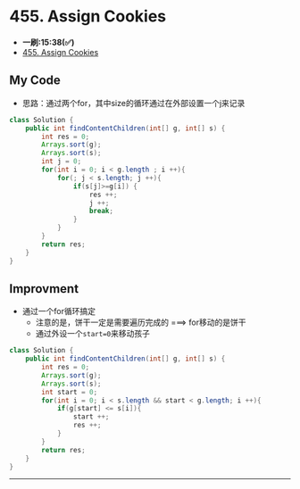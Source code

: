# 455. Assign Cookies
* **一刷:15:38(✅)**
* [455. Assign Cookies](https://leetcode.com/problems/assign-cookies/description/)

## My Code
* 思路：通过两个for，其中size的循环通过在外部设置一个j来记录
```java
class Solution {
    public int findContentChildren(int[] g, int[] s) {
        int res = 0;
        Arrays.sort(g);
        Arrays.sort(s);
        int j = 0;
        for(int i = 0; i < g.length ; i ++){
            for(; j < s.length; j ++){
                if(s[j]>=g[i]) {
                    res ++;
                    j ++;
                    break;
                }
            }
        }
        return res;
    }
}
```

## Improvment
* 通过一个for循环搞定
  * 注意的是，饼干一定是需要遍历完成的 ===> for移动的是饼干
  * 通过外设一个`start=0`来移动孩子
```java
class Solution {
    public int findContentChildren(int[] g, int[] s) {
        int res = 0;
        Arrays.sort(g);
        Arrays.sort(s);
        int start = 0;
        for(int i = 0; i < s.length && start < g.length; i ++){
            if(g[start] <= s[i]){
                start ++;
                res ++;
            }
        }
        return res;
    }
}
```
***
